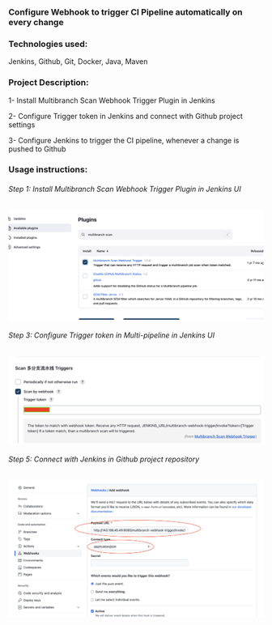 ### Configure Webhook to trigger CI Pipeline automatically on every change

### Technologies used:

Jenkins, Github, Git, Docker, Java, Maven

### Project Description:

1- Install Multibranch Scan Webhook Trigger Plugin in Jenkins

2- Configure Trigger token in Jenkins and connect with Github project settings

3- Configure Jenkins to trigger the CI pipeline, whenever a change is pushed to Github

### Usage instructions:

###### Step 1: Install Multibranch Scan Webhook Trigger Plugin in Jenkins UI

![image](image/Screenshot%202023-02-24%20at%2012.34.00%20am.png)

###### Step 3: Configure Trigger token in Multi-pipeline in Jenkins UI

![image](image/Screenshot%202023-02-24%20at%2012.36.06%20am.png)

###### Step 5: Connect with Jenkins in Github project repository

![image](image/Screenshot%202023-02-24%20at%2012.46.07%20am.png)
